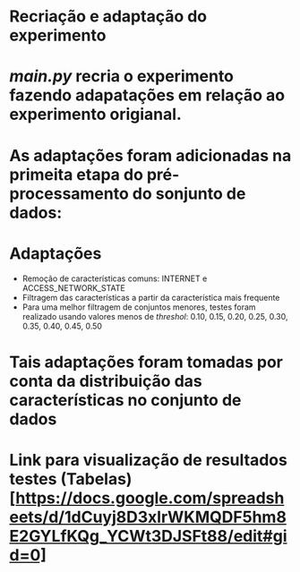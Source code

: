 # Recriação e adaptação do experimento
# _main.py_ recria o experimento fazendo adapatações em relação ao experimento origianal.
# As adaptações foram adicionadas na primeita etapa do pré-processamento do sonjunto de dados:
# Adaptações
- Remoção de características comuns: INTERNET e ACCESS_NETWORK_STATE
- Filtragem das características a partir da característica mais frequente
- Para uma melhor filtragem de conjuntos menores, testes foram realizado usando valores menos de _threshol_: 0.10, 0.15, 0.20, 0.25, 0.30, 0.35, 0.40, 0.45, 0.50
# Tais adaptações foram tomadas por conta da distribuição das características no conjunto de dados
# Link para visualização de resultados testes (Tabelas) [https://docs.google.com/spreadsheets/d/1dCuyj8D3xlrWKMQDF5hm8E2GYLfKQg_YCWt3DJSFt88/edit#gid=0]
